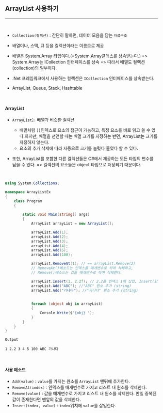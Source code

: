 ## ArrayList 사용하기
----------------------------------------------------------------

<br />

- `Collection(컬렉션)` : 간단히 말하면, 데이터 모음을 담는 `자료구조`
- 배열이나, 스택, 큐 등을 컬렉션이라는 이름으로 제공
    
- 배열은 System.Array 타입이다.(=System.Array클래스를 상속받는다.) 
    => System.Array는 ICollection 인터페이스를 상속
    => 따라서 배열도 컬렉션(collection)의 일부이다.

- .Net 프레임워크에서 사용하는 컬렉션은 `ICollection` 인터페이스를 상속받는다.

- ArrayList, Queue, Stack, Hashtable

<br />

#### ArrayList
- `ArrayList`는 배열과 비슷한 컬렉션 
  - 배열처럼 `[]`인덱스로 요소의 접근이 가능하고, 특정 요소를 바로 읽고 쓸 수 있다.하지만, 배열을 선언할 때는 배열 크기를 지정하는 반면, ArrayList는 크기를 지정하지 않는다.
  - 요소의 추가 삭제에 따라 자동으로 크기를 늘렸다 줄였다 할 수 있다.

- 또한, ArrayList를 포함한 다른 컬렉션들은 C#에서 제공하는 모든 타입의 변수를 담을 수 있다.
    => 컬렉션의 요소들은 object 타입으로 저장되기 때문이다.

<br />

```csharp
using System.Collections;

namespace ArrayListEx
{
    class Program
    {   
        
        static void Main(string[] args)
        {
            ArrayList arrayList = new ArrayList();

            arrayList.Add(1);
            arrayList.Add(2);
            arrayList.Add(3);
            arrayList.Add(4);
            arrayList.Add(5);
            arrayList.Add(100);

            arrayList.RemoveAt(1); // == arrayList.Remove(2)
            // RemoveAt()메소드는 인덱스를 매개변수로 하여 삭제하고,
            // Remove()메소드는 값을 매개변수로 하여 삭제한다.

            arrayList.Insert(1, 2.2f); // 2.2를 인덱스 1에 삽입, Insert(index, data) index위치에 data를 삽입
            arrayList.Add("ABC"); //"ABC" 원소 추가 (string)
            arrayList.Add("가나다"); //"가나다" 원소 추가 (string)
        
            
            foreach (object obj in arrayList)
            {
                Console.Write($"{obj} "); 
            }
        }
    }
}
```
```
Output

1 2.2 3 4 5 100 ABC 가나다
```

<br />

#### 사용 메소드
- `Add(value)` : `value`를 가지는 원소를 `ArrayList` 맨뒤에 추가한다.
- `RemoveAt(index)` : 인덱스를 매개변수로 가지고 리스트 내 원소를 삭제한다.
- `Remove(value)` : 값을 매개변수로 가지고 리스트 내 원소를 삭제한다. 만일 중복된 값이 존재한다면 맨앞의 값을 삭제한다.
- `Insert(index, value)` : `index`위치에 `value`를 삽입한다.  